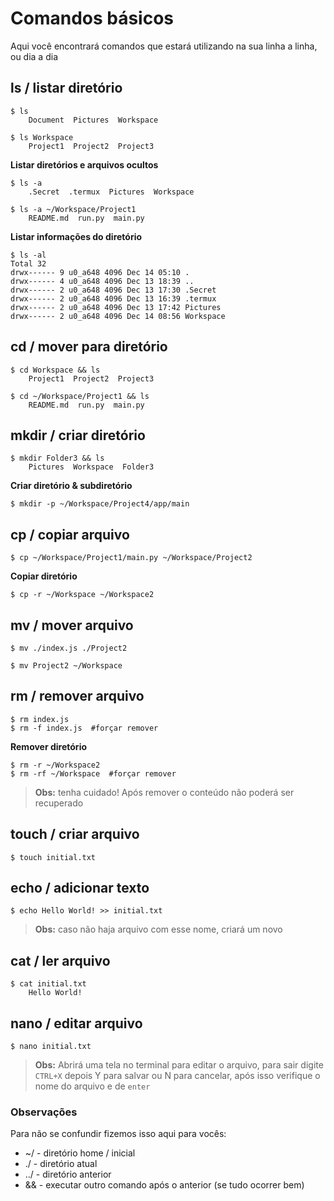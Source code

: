 # Comandos básicos
Aqui você encontrará comandos que estará utilizando na sua linha a linha, ou dia a dia

## ls / listar diretório
```
$ ls
    Document  Pictures  Workspace

$ ls Workspace
    Project1  Project2  Project3
```
**Listar diretórios e arquivos ocultos**
```
$ ls -a
    .Secret  .termux  Pictures  Workspace 

$ ls -a ~/Workspace/Project1
    README.md  run.py  main.py
```
**Listar informações do diretório**
```
$ ls -al
Total 32
drwx------ 9 u0_a648 4096 Dec 14 05:10 .
drwx------ 4 u0_a648 4096 Dec 13 18:39 ..
drwx------ 2 u0_a648 4096 Dec 13 17:30 .Secret
drwx------ 2 u0_a648 4096 Dec 13 16:39 .termux
drwx------ 2 u0_a648 4096 Dec 13 17:42 Pictures
drwx------ 2 u0_a648 4096 Dec 14 08:56 Workspace
```
## cd / mover para diretório
```
$ cd Workspace && ls
    Project1  Project2  Project3

$ cd ~/Workspace/Project1 && ls
    README.md  run.py  main.py
```
## mkdir / criar diretório
```
$ mkdir Folder3 && ls
    Pictures  Workspace  Folder3
```
**Criar diretório & subdiretório**
```
$ mkdir -p ~/Workspace/Project4/app/main
```
##  cp / copiar arquivo
```
$ cp ~/Workspace/Project1/main.py ~/Workspace/Project2
```
**Copiar diretório**
```
$ cp -r ~/Workspace ~/Workspace2
```
## mv / mover arquivo
```
$ mv ./index.js ./Project2

$ mv Project2 ~/Workspace
```

## rm / remover arquivo
```
$ rm index.js
$ rm -f index.js  #forçar remover
```
**Remover diretório**
```
$ rm -r ~/Workspace2
$ rm -rf ~/Workspace  #forçar remover
```
> **Obs:** tenha cuidado! Após remover o conteúdo não poderá ser recuperado
## touch / criar arquivo
```
$ touch initial.txt
```
## echo / adicionar texto
```
$ echo Hello World! >> initial.txt
```
> **Obs:** caso não haja arquivo com esse nome, criará um novo
## cat / ler arquivo
```
$ cat initial.txt
    Hello World!
```
## nano / editar arquivo
```
$ nano initial.txt
```
> **Obs:** Abrirá uma tela no terminal para editar o arquivo, para sair digite ```CTRL+X``` depois Y para salvar ou N para cancelar, após isso verifique o nome do arquivo e de ```enter```


### Observações
Para não se confundir fizemos isso aqui para vocês:

- ~/ - diretório home / inicial
- ./ - diretório atual
- ../ - diretório anterior
- && - executar outro comando após o anterior (se tudo ocorrer bem)
<!--
> **Pronto, agora podemos continuar a mexer em nossa linha de comando favorita bem mais facilmente :) também temos esse documento em [video](#LinkVideo)**
-->

